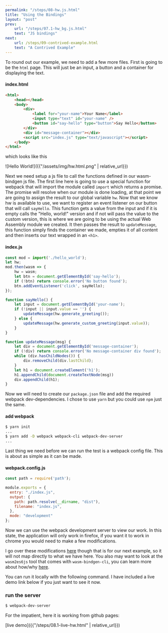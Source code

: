 ```yaml
---
permalink: "/steps/08-hw.js.html"
title: "Using the Bindings"
layout: "post"
prev: 
    url: "/steps/07.1-hw_bg.js.html"
    text: "JS bindings"
next: 
    url: /steps/09-contrived-example.html
    text: "A Contrived Example"
---
```

<div class="explain">
To round out our example, we need to add a few more files. First is going to be the <code>html</code> page. This will just be an input, a button and a container for displaying the text.
</div>

#### index.html
```html
<html>
    <head></head>
    <body>
        <div>
            <label for="your-name">Your Name</label>
            <input type="text" id="your-name" />
            <button id="say-hello" type="button">Say Hello</button>
        </div>
        <div id="message-container"></div>
        <script src="index.js" type="text/javascript"></script>
    </body>
</html>
```
which looks like this

![Hello World!]({{"/assets/img/hw.html.png" | relative_url}})

<div class="explain">
Next we need setup a js file to call the functions defined in our wasm-bindgen js file. The first line here is going to use a special function for webpack that will import the module called <code>import</code> which returns a promise. The promise will resolve when our module is done loading, at that point we are going to assign the result to our global variable <code>hw</code>. Now that we know hw is available to use, we want to register an event listener on our button that will call <code>sayHello</code>. This function gets a value from the input and if it is empty calls the "Hello, world!" version and if not will pass the value to the custom version, this is where we are going to be using the actual Web Assembly module we created. It then passes the result to <code>updateMessage</code>, this function simply finds the container we made, empties it of all content and then inserts our text wrapped in an <code>&lt;h1&gt;</code>.
</div>

#### index.js
```js
const mod = import('./hello_world');
let hw;
mod.then(wasm => {
    hw = wasm;
    let btn = document.getElementById('say-hello');
    if (!btn) return console.error('No button found');
    btn.addEventListener('click', sayHello);
});

function sayHello() {
    let input = document.getElementById('your-name');
    if (!input || input.value == '') {
        updateMessage(hw.generate_greeting());
    } else {
        updateMessage(hw.generate_custom_greeting(input.value));
    }
}

function updateMessage(msg) {
    let div = document.getElementById('message-container');
    if (!div) return console.error('No message-container div found');
    while (div.hasChildNodes()) {
        div.removeChild(div.lastChild);
    }
    let h1 = document.createElement('h1');
    h1.appendChild(document.createTextNode(msg))
    div.appendChild(h1);
}
```
<div class="explain">
Now we will need to create our <code>package.json</code> file and add the required webpack dev-dependencies. I chose to use <code>yarn</code> but you could use <code>npm</code> just the same.
</div>

#### add webpack
```bash
$ yarn init
...
$ yarn add -D webpack webpack-cli webpack-dev-server
...
```
<div class="explain">
Last thing we need before we can run the test is a webpack config file. This is about as simple as it can be made.
</div>

#### webpack.config.js
```js
const path = require('path');

module.exports = {
  entry: "./index.js",
  output: {
    path: path.resolve(__dirname, "dist"),
    filename: "index.js",
  },
  mode: "development"
};
```
<div class="explain">
<p>
Now we can use the webpack development server to view our work. In this state, the application will only work in firefox, if you want it to work in chrome you would need to make a few modifications.
</p>
<p>
I go over these modifications <a href="{{"/steps/10.11-the-bindgen.html" | relative_url}}">here</a> though that is for our next example, so it will not map directly to what we have here. You also may want to look at the <code>wasm2es6js</code> tool that comes with <code>wasm-bindgen-cli</code>, you can learn more about how/why <a href="https://github.com/rustwasm/wasm-bindgen/tree/master/examples/hello_world#caveat-for-chrome-users">here</a>.
</p>
<p>
You can run it locally with the following command. I have included a live demo link below if you just want to see it now.
</p>
</div>

### run the server
```bash
$ webpack-dev-server
```
<p class="explain">For the impatient, here it is working from github pages:</p>

[live demo]({{"/steps/08.1-live-hw.html" | relative_url}})